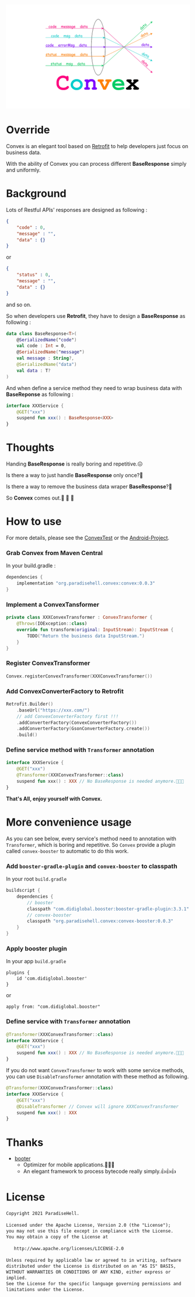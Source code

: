![Convex](static/Convex.png)

# Override
Convex is an elegant tool based on [Retrofit](https://github.com/square/retrofit)
to help developers just focus on business data.

With the ability of Convex you can process different **BaseResponse** simply
and uniformly.

# Background
Lots of Restful APIs' responses are designed as following :

```json
{
	"code" : 0,
	"message" : "",
	"data" : {}
}
```

or

```json
{
	"status" : 0,
	"message" : "",
	"data" : {}
}
```

and so on.

So when developers use **Retrofit**, they have to design a **BaseResponse**
as following :

```kotlin
data class BaseResponse<T>(
	@SerializedName("code")
	val code : Int = 0,
	@SerializedName("message")
	val message : String?,
	@SerializedName("data")
	val data : T?
)
```

And when define a service method they need to wrap business data with
**BaseReponse** as following :

```kotlin
interface XXXService {
	@GET("xxx")
	suspend fun xxx() : BaseResponse<XXX>
}
```

# Thoughts

Handing **BaseResponse** is really boring and repetitive.😖

Is there a way to just handle **BaseResponse** only once?🤔

Is there a way to remove the business data wraper **BaseResponse**?🤔

So **Convex** comes out.🎉 🎉 🎉

# How to use

For more details, please see the [ConvexTest](https://github.com/ParadiseHell/convex/blob/main/convex/src/test/kotlin/org/paradisehell/convex/ConvexTest.kt) or the [Android-Project](https://github.com/ParadiseHell/convex/blob/main/app/src/main/java/org/paradisehell/convex/MainActivity.kt).

### Grab Convex from Maven Central

In your build.gradle :

```gradle
dependencies {
    implementation "org.paradisehell.convex:convex:0.0.3"
}
```

### Implement a ConvexTansformer

```kotlin
private class XXXConvexTransformer : ConvexTransformer {
	@Throws(IOException::class)
	override fun transform(original: InputStream): InputStream {
		TODO("Return the business data InputStream.")
	}
}
```

### Register ConvexTransformer

```kotlin
Convex.registerConvexTransformer(XXXConvexTransformer())
```

### Add ConvexConverterFactory to Retrofit

```kotlin
Retrofit.Builder()
	.baseUrl("https://xxx.com/")
	// add ConvexConverterFactory first !!!
	.addConverterFactory(ConvexConverterFactory())
	.addConverterFactory(GsonConverterFactory.create())
	.build()
```

### Define service method with `Transformer` annotation

```kotlin
interface XXXService {
	@GET("xxx")
	@Transformer(XXXConvexTransformer::class)
	suspend fun xxx() : XXX // No BaseResponse is needed anymore.👻👻👻
}
```

**That's All, enjoy yourself with Convex.**

# More convenience usage

As you can see below, every service's method need to annotation with `Transformer`,
which is boring and repetitive. So `Convex` provide a plugin called `convex-booster`
to automatic to do this work.

### Add `booster-gradle-plugin` and `convex-booster` to classpath

In your root `build.gradle`

```gradle
buildscript {
    dependencies {
        // booster
        classpath "com.didiglobal.booster:booster-gradle-plugin:3.3.1"
        // convex-booster
        classpath "org.paradisehell.convex:convex-booster:0.0.3"
    }
}
```

### Apply booster plugin

In your app `build.gradle`
```
plugins {
    id 'com.didiglobal.booster'
}
```

or 

```
apply from: "com.didiglobal.booster"
```

### Define service with `Transformer` annotation

```kotlin
@Transformer(XXXConvexTransformer::class)
interface XXXService {
	@GET("xxx")
	suspend fun xxx() : XXX // No BaseResponse is needed anymore.👻👻👻
}
```

If you do not want `ConvexTransformer` to work with some service methods, you
can use `DisableTransformer` annotation with these method as following.

```kotlin
@Transformer(XXXConvexTransformer::class)
interface XXXService {
	@GET("xxx")
	@DisableTransformer // Convex will ignore XXXConvexTransformer
	suspend fun xxx() : XXX 
}
```

# Thanks

- [booter](https://github.com/didi/booster)
	- Optimizer for mobile applications.🚀🚀🚀
	- An elegant framework to process bytecode really simply.👍👍👍

License
=======

    Copyright 2021 ParadiseHell.

    Licensed under the Apache License, Version 2.0 (the "License");
    you may not use this file except in compliance with the License.
    You may obtain a copy of the License at

       http://www.apache.org/licenses/LICENSE-2.0

    Unless required by applicable law or agreed to in writing, software
    distributed under the License is distributed on an "AS IS" BASIS,
    WITHOUT WARRANTIES OR CONDITIONS OF ANY KIND, either express or implied.
    See the License for the specific language governing permissions and
    limitations under the License.
